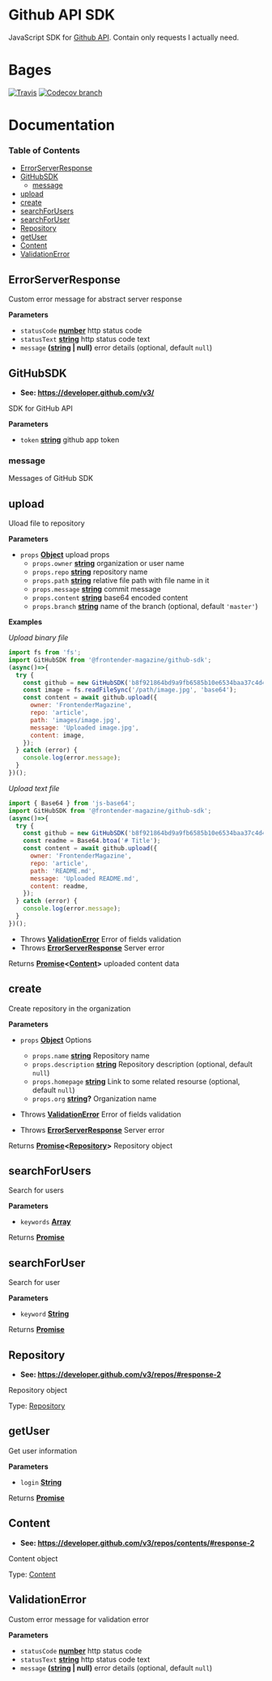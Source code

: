 # Github API SDK

JavaScript SDK for [Github API](https://developer.github.com/v3/). Contain only requests I actually need.

# Bages

[![Travis](https://img.shields.io/travis/FrontenderMagazineDevelopment/github-sdk.svg?style=for-the-badge)](https://travis-ci.org/FrontenderMagazineDevelopment/github-sdk) [![Codecov branch](https://img.shields.io/codecov/c/github/FrontenderMagazineDevelopment/github-sdk/master.svg?style=for-the-badge)](https://codecov.io/gh/FrontenderMagazineDevelopment/github-sdk)

# Documentation

<!-- Generated by documentation.js. Update this documentation by updating the source code. -->

### Table of Contents

-   [ErrorServerResponse](#errorserverresponse)
-   [GitHubSDK](#githubsdk)
    -   [message](#message)
-   [upload](#upload)
-   [create](#create)
-   [searchForUsers](#searchforusers)
-   [searchForUser](#searchforuser)
-   [Repository](#repository)
-   [getUser](#getuser)
-   [Content](#content)
-   [ValidationError](#validationerror)

## ErrorServerResponse

Custom error message for abstract server response

**Parameters**

-   `statusCode` **[number](https://developer.mozilla.org/docs/Web/JavaScript/Reference/Global_Objects/Number)** http status code
-   `statusText` **[string](https://developer.mozilla.org/docs/Web/JavaScript/Reference/Global_Objects/String)** http status code text
-   `message` **([string](https://developer.mozilla.org/docs/Web/JavaScript/Reference/Global_Objects/String) | null)** error details (optional, default `null`)

## GitHubSDK

-   **See: <https://developer.github.com/v3/>**

SDK for GitHub API

**Parameters**

-   `token` **[string](https://developer.mozilla.org/docs/Web/JavaScript/Reference/Global_Objects/String)** github app token

### message

Messages of GitHub SDK

## upload

Uload file to repository

**Parameters**

-   `props` **[Object](https://developer.mozilla.org/docs/Web/JavaScript/Reference/Global_Objects/Object)** upload props
    -   `props.owner` **[string](https://developer.mozilla.org/docs/Web/JavaScript/Reference/Global_Objects/String)** organization or user name
    -   `props.repo` **[string](https://developer.mozilla.org/docs/Web/JavaScript/Reference/Global_Objects/String)** repository name
    -   `props.path` **[string](https://developer.mozilla.org/docs/Web/JavaScript/Reference/Global_Objects/String)** relative file path with file name in it
    -   `props.message` **[string](https://developer.mozilla.org/docs/Web/JavaScript/Reference/Global_Objects/String)** commit message
    -   `props.content` **[string](https://developer.mozilla.org/docs/Web/JavaScript/Reference/Global_Objects/String)** base64 encoded content
    -   `props.branch` **[string](https://developer.mozilla.org/docs/Web/JavaScript/Reference/Global_Objects/String)** name of the branch (optional, default `'master'`)

**Examples**

_Upload binary file_

```javascript
import fs from 'fs';
import GitHubSDK from '@frontender-magazine/github-sdk';
(async()=>{
  try {
    const github = new GitHubSDK('b8f921864bd9a9fb6585b10e6534baa37c4d45fe');
    const image = fs.readFileSync('/path/image.jpg', 'base64');
    const content = await github.upload({
      owner: 'FrontenderMagazine',
      repo: 'article',
      path: 'images/image.jpg',
      message: 'Uploaded image.jpg',
      content: image,
    });
  } catch (error) {
    console.log(error.message);
  }
})();
```

_Upload text file_

```javascript
import { Base64 } from 'js-base64';
import GitHubSDK from '@frontender-magazine/github-sdk';
(async()=>{
  try {
    const github = new GitHubSDK('b8f921864bd9a9fb6585b10e6534baa37c4d45fe');
    const readme = Base64.btoa('# Title');
    const content = await github.upload({
      owner: 'FrontenderMagazine',
      repo: 'article',
      path: 'README.md',
      message: 'Uploaded README.md',
      content: readme,
    });
  } catch (error) {
    console.log(error.message);
  }
})();
```

-   Throws **[ValidationError](#validationerror)** Error of fields validation
-   Throws **[ErrorServerResponse](#errorserverresponse)** Server error

Returns **[Promise](https://developer.mozilla.org/docs/Web/JavaScript/Reference/Global_Objects/Promise)&lt;[Content](#content)>** uploaded content data

## create

Create repository in the organization

**Parameters**

-   `props` **[Object](https://developer.mozilla.org/docs/Web/JavaScript/Reference/Global_Objects/Object)** Options
    -   `props.name` **[string](https://developer.mozilla.org/docs/Web/JavaScript/Reference/Global_Objects/String)** Repository name
    -   `props.description` **[string](https://developer.mozilla.org/docs/Web/JavaScript/Reference/Global_Objects/String)** Repository description (optional, default `null`)
    -   `props.homepage` **[string](https://developer.mozilla.org/docs/Web/JavaScript/Reference/Global_Objects/String)** Link to some related resourse (optional, default `null`)
    -   `props.org` **[string](https://developer.mozilla.org/docs/Web/JavaScript/Reference/Global_Objects/String)?** Organization name


-   Throws **[ValidationError](#validationerror)** Error of fields validation
-   Throws **[ErrorServerResponse](#errorserverresponse)** Server error

Returns **[Promise](https://developer.mozilla.org/docs/Web/JavaScript/Reference/Global_Objects/Promise)&lt;[Repository](#repository)>** Repository object

## searchForUsers

Search for users

**Parameters**

-   `keywords` **[Array](https://developer.mozilla.org/docs/Web/JavaScript/Reference/Global_Objects/Array)** 

Returns **[Promise](https://developer.mozilla.org/docs/Web/JavaScript/Reference/Global_Objects/Promise)** 

## searchForUser

Search for user

**Parameters**

-   `keyword` **[String](https://developer.mozilla.org/docs/Web/JavaScript/Reference/Global_Objects/String)** 

Returns **[Promise](https://developer.mozilla.org/docs/Web/JavaScript/Reference/Global_Objects/Promise)** 

## Repository

-   **See: <https://developer.github.com/v3/repos/#response-2>**

Repository object

Type: [Repository](#repository)

## getUser

Get user information

**Parameters**

-   `login` **[String](https://developer.mozilla.org/docs/Web/JavaScript/Reference/Global_Objects/String)** 

Returns **[Promise](https://developer.mozilla.org/docs/Web/JavaScript/Reference/Global_Objects/Promise)** 

## Content

-   **See: <https://developer.github.com/v3/repos/contents/#response-2>**

Content object

Type: [Content](#content)

## ValidationError

Custom error message for validation error

**Parameters**

-   `statusCode` **[number](https://developer.mozilla.org/docs/Web/JavaScript/Reference/Global_Objects/Number)** http status code
-   `statusText` **[string](https://developer.mozilla.org/docs/Web/JavaScript/Reference/Global_Objects/String)** http status code text
-   `message` **([string](https://developer.mozilla.org/docs/Web/JavaScript/Reference/Global_Objects/String) | null)** error details (optional, default `null`)
